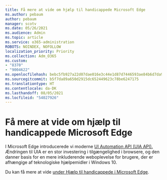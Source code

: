 ```yaml
---
title: Få mere at vide om hjælp til handicappede Microsoft Edge
ms.author: pebaum
author: pebaum
manager: scotv
ms.date: 05/26/2021
ms.audience: Admin
ms.topic: article
ms.service: o365-administration
ROBOTS: NOINDEX, NOFOLLOW
localization_priority: Priority
ms.collection: Adm_O365
ms.custom:
- "8370"
- "9004622"
ms.openlocfilehash: bebc5fb927a22d07dae016e3c44e1d87d7446593ae84b6d7da9b2354ac53a599
ms.sourcegitcommit: b5f7da89a650d2915dc652449623c78be6247175
ms.translationtype: HT
ms.contentlocale: da-DK
ms.lasthandoff: 08/05/2021
ms.locfileid: "54027926"
---
```

# <a name="learn-about-accessibility-in-microsoft-edge"></a>Få mere at vide om hjælp til handicappede Microsoft Edge

I Microsoft Edge introducerede vi moderne [UI Automation API (UIA API).](https://go.microsoft.com/fwlink/?linkid=2153423) Ændringen til UIA er en stor investering i tilgængelighed i browsere, og den danner basis for en mere inkluderende weboplevelse for brugere, der er afhængige af teknologiske hjælpemidler i Windows 10. 

Du kan få mere at vide [under Hjælp til handicappede i Microsoft Edge](https://go.microsoft.com/fwlink/?linkid=2153512).
